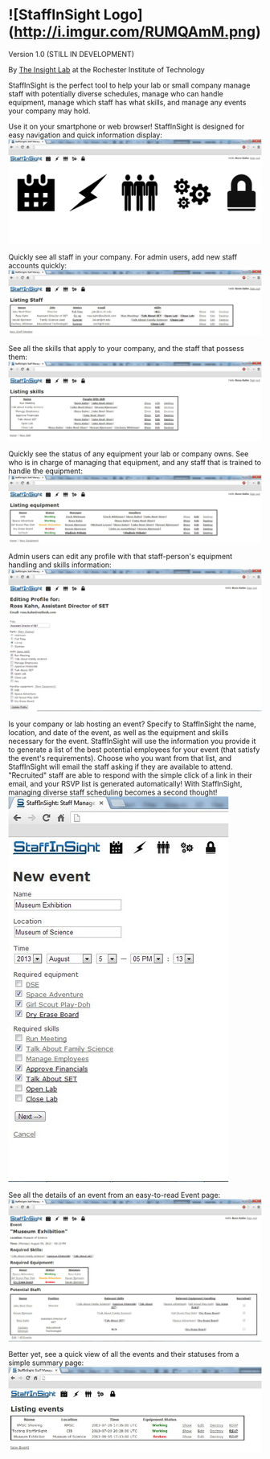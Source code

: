 ![StaffInSight Logo] (http://i.imgur.com/RUMQAmM.png)
============
Version 1.0 (STILL IN DEVELOPMENT)

By [The Insight Lab](http://insight.cis.rit.edu) at the Rochester Institute of Technology


StaffInSight is the perfect tool to help your lab or small company manage staff with potentially diverse schedules, manage who can handle equipment, manage which staff has what skills, and manage any events your company may hold. 

Use it on your smartphone or web browser! StaffInSight is designed for easy navigation and quick information display:
![SIS Homepage](/images/main.jpg "Home Page")



Quickly see all staff in your company. For admin users, add new staff accounts quickly:
![SIS Staff](/images/staff.jpg "Staff")



See all the skills that apply to your company, and the staff that possess them:
![SIS Skills](/images/skills.jpg "Skills")



Quickly see the status of any equipment your lab or company owns. See who is in charge of managing that equipment, and any staff that is trained to handle the equipment:
![SIS Equipment](/images/equipment.jpg "Equipment")



Admin users can edit any profile with that staff-person's equipment handling and skills information:
![SIS Edit Profile](/images/editProfile.jpg "Edit Profile")



Is your company or lab hosting an event? Specify to StaffInSight the name, location, and date of the event, as well as the equipment and skills necessary for the event. StaffInSight will use the information you provide it to generate a list of the best potential employees for your event (that satisfy the event's requirements). Choose who you want from that list, and StaffInSight will email the staff asking if they are available to attend. "Recruited" staff are able to respond with the simple click of a link in their email, and your RSVP list is generated automatically! With StaffInSight, managing diverse staff scheduling becomes a second thought!
![SIS New Event](/images/newEvent.jpg "New Event")



See all the details of an event from an easy-to-read Event page:
![SIS Show Event](/images/showEvent.jpg "Show Event")



Better yet, see a quick view of all the events and their statuses from a simple summary page:
![SIS Event Listing](/images/eventListing.jpg "Event Listing")
